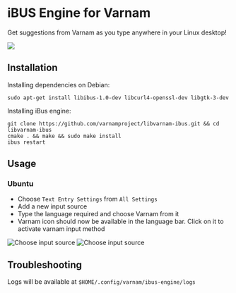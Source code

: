 iBUS Engine for Varnam
======================

Get suggestions from Varnam as you type anywhere in your Linux desktop!

![](https://user-images.githubusercontent.com/2305675/101373573-19f9fa80-38d3-11eb-9784-3e10feaaade7.png)

Installation
------------

Installing dependencies on Debian:

```shell
sudo apt-get install libibus-1.0-dev libcurl4-openssl-dev libgtk-3-dev
```

Installing iBus engine:

```shell
git clone https://github.com/varnamproject/libvarnam-ibus.git && cd libvarnam-ibus
cmake . && make && sudo make install
ibus restart
```

Usage
-----

### Ubuntu

-	Choose `Text Entry Settings` from `All Settings`
-	Add a new input source
-	Type the language required and choose Varnam from it
-	Varnam icon should now be available in the language bar. Click on it to activate varnam input method

![Choose input source](https://raw.githubusercontent.com/varnamproject/libvarnam-ibus/master/ibus-usage1.png) ![Choose input source](https://raw.githubusercontent.com/varnamproject/libvarnam-ibus/master/ibus-usage.png)

Troubleshooting
---------------

Logs will be available at `$HOME/.config/varnam/ibus-engine/logs`
